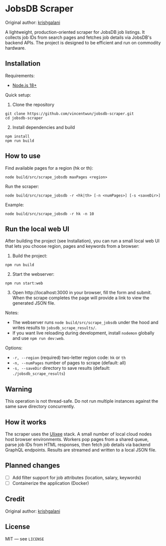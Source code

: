 # JobsDB Scraper

Original author: [krishgalani](https://github.com/krishgalani/jobsdb-scraper)

A lightweight, production-oriented scraper for JobsDB job listings. It collects job IDs from search pages and fetches job details via JobsDB's backend APIs. The project is designed to be efficient and run on commodity hardware.

## Installation

Requirements:

- [Node.js 18+](https://nodejs.org/en/download/)

Quick setup:

1. Clone the repository

```shell
git clone https://github.com/vincentwun/jobsdb-scraper.git
cd jobsdb-scraper
```

2. Install dependencies and build

```shell
npm install
npm run build
```

## How to use

Find available pages for a region (hk or th):

```shell
node build/src/scrape_jobsdb maxPages <region>
```

Run the scraper:

```shell
node build/src/scrape_jobsdb -r <hk|th> [-n <numPages>] [-s <saveDir>]
```

Example:

```shell
node build/src/scrape_jobsdb -r hk -n 10
```

Run the local web UI
--------------------

After building the project (see Installation), you can run a small local web UI that lets you choose region, pages and keywords from a browser:

1. Build the project:

```shell
npm run build
```

2. Start the webserver:

```shell
npm run start:web
```

3. Open http://localhost:3000 in your browser, fill the form and submit. When the scrape completes the page will provide a link to view the generated JSON file.

Notes:
- The webserver runs `node build/src/scrape_jobsdb` under the hood and writes results to `jobsdb_scrape_results/`.
- If you want live reloading during development, install `nodemon` globally and use `npm run dev:web`.

Options:

- `-r, --region` (required) two-letter region code: `hk` or `th`
- `-n, --numPages` number of pages to scrape (default: all)
- `-s, --saveDir` directory to save results (default: `./jobsdb_scrape_results`)

## Warning

This operation is not thread-safe. Do not run multiple instances against the same save directory concurrently.

## How it works

The scraper uses the [Ulixee](https://nodejs.org/en/download/) stack. A small number of local cloud nodes host browser environments. Workers pop pages from a shared queue, parse job IDs from HTML responses, then fetch job details via backend GraphQL endpoints. Results are streamed and written to a local JSON file.

## Planned changes

- [ ] Add filter support for job attributes (location, salary, keywords)
- [ ] Containerize the application (Docker)

## Credit

Original author: [krishgalani](https://github.com/krishgalani)

## License

MIT — see `LICENSE`